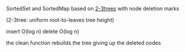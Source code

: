 SortedSet and SortedMap based on [2-3trees](https://en.wikipedia.org/wiki/2%E2%80%933_tree) with node deletion marks

(2-3tree: uniform root-to-leaves tree height)

insert O(log n)
delete O(log n)

the clean function rebuilds the tree giving up the deleted nodes


